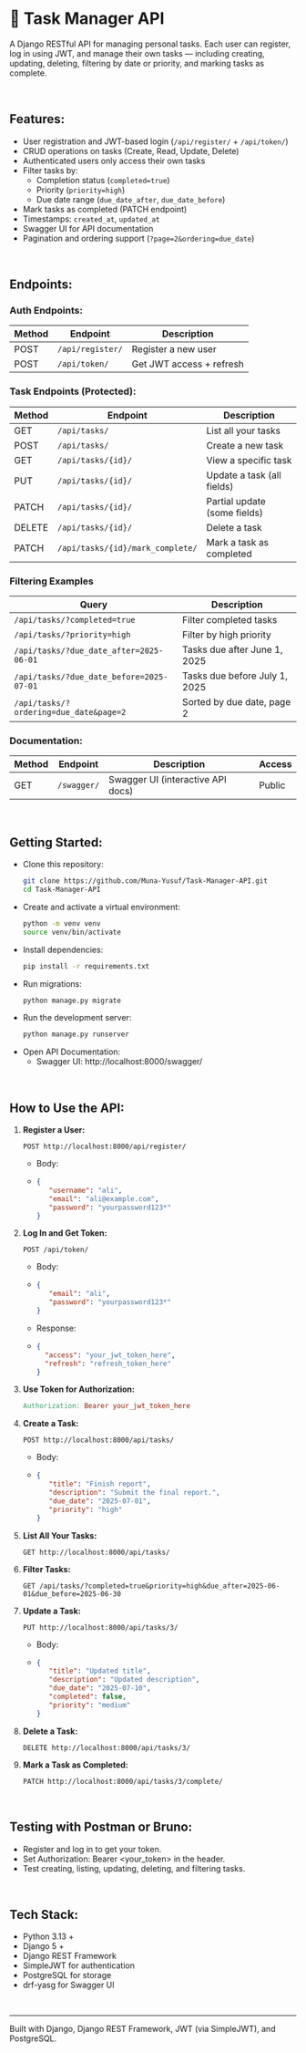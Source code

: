 # 🎯 Task Manager API

A Django RESTful API for managing personal tasks. Each user can register, log in using JWT, and manage their own tasks — including creating, updating, deleting, filtering by date or priority, and marking tasks as complete.

<p>&nbsp;</p>

## Features:

- User registration and JWT-based login (`/api/register/` + `/api/token/`)
- CRUD operations on tasks (Create, Read, Update, Delete)
- Authenticated users only access their own tasks
- Filter tasks by:
  - Completion status (`completed=true`)
  - Priority (`priority=high`)
  - Due date range (`due_date_after`, `due_date_before`)
- Mark tasks as completed (PATCH endpoint)
- Timestamps: `created_at`, `updated_at`
- Swagger UI for API documentation
- Pagination and ordering support (`?page=2&ordering=due_date`)

<p>&nbsp;</p>

## Endpoints:

### Auth Endpoints:

| Method | Endpoint            | Description               |
|--------|---------------------|---------------------------|
| POST   | `/api/register/`    | Register a new user       |
| POST   | `/api/token/`       | Get JWT access + refresh  |

### Task Endpoints (Protected):

| Method | Endpoint                            | Description                     |
|--------|-------------------------------------|---------------------------------|
| GET    | `/api/tasks/`                       | List all your tasks             |
| POST   | `/api/tasks/`                       | Create a new task               |
| GET    | `/api/tasks/{id}/`                  | View a specific task            |
| PUT    | `/api/tasks/{id}/`                  | Update a task (all fields)      |
| PATCH  | `/api/tasks/{id}/`                  | Partial update (some fields)    |
| DELETE | `/api/tasks/{id}/`                  | Delete a task                   |
| PATCH  | `/api/tasks/{id}/mark_complete/`    | Mark a task as completed        |


### Filtering Examples

| Query                                             | Description                      |
|--------------------------------------------------|----------------------------------|
| `/api/tasks/?completed=true`                     | Filter completed tasks           |
| `/api/tasks/?priority=high`                      | Filter by high priority          |
| `/api/tasks/?due_date_after=2025-06-01`          | Tasks due after June 1, 2025     |
| `/api/tasks/?due_date_before=2025-07-01`         | Tasks due before July 1, 2025    |
| `/api/tasks/?ordering=due_date&page=2`           | Sorted by due date, page 2       |

### Documentation:

| Method | Endpoint     | Description                          | Access |
|--------|--------------|--------------------------------------|--------|
| GET    | `/swagger/`  | Swagger UI (interactive API docs)    | Public |


<p>&nbsp;</p>

## Getting Started:

- Clone this repository:
   ```bash
   git clone https://github.com/Muna-Yusuf/Task-Manager-API.git
   cd Task-Manager-API
   ```
- Create and activate a virtual environment:
   ```bash
   python -m venv venv
   source venv/bin/activate
   ```
- Install dependencies:
   ```bash
   pip install -r requirements.txt
   ```
- Run migrations:
  ```bash
  python manage.py migrate
  ```
- Run the development server:
  ```bash
  python manage.py runserver
  ```
- Open API Documentation:
    - Swagger UI: http://localhost:8000/swagger/

<p>&nbsp;</p>

## How to Use the API:

1. **Register a User:**
   ```http
   POST http://localhost:8000/api/register/
   ```
   - Body:
   - ```json
     {
        "username": "ali",
        "email": "ali@example.com",
        "password": "yourpassword123*"
     }
      ```

2. **Log In and Get Token:**
   ```http
   POST /api/token/
   ```
   - Body:
   - ```json
     {
        "email": "ali",
        "password": "yourpassword123*"
     }
      ```
    - Response:
    - ```json
      {
        "access": "your_jwt_token_here",
        "refresh": "refresh_token_here"
      }
      ```
3. **Use Token for Authorization:**
   ```makefile
   Authorization: Bearer your_jwt_token_here
   ```
4. **Create a Task:**
   ```http
   POST http://localhost:8000/api/tasks/
   ```
   - Body:
   - ```json
     {
        "title": "Finish report",
        "description": "Submit the final report.",
        "due_date": "2025-07-01",
        "priority": "high"
     }
      ```
5. **List All Your Tasks:**
   ```http
   GET http://localhost:8000/api/tasks/
   ```
6. **Filter Tasks:**
   ```http
   GET /api/tasks/?completed=true&priority=high&due_after=2025-06-01&due_before=2025-06-30
   ```
7. **Update a Task:**
   ```http
   PUT http://localhost:8000/api/tasks/3/
   ```
   - Body:
   - ```json
     {
        "title": "Updated title",
        "description": "Updated description",
        "due_date": "2025-07-10",
        "completed": false,
        "priority": "medium"
     }
      ```
8. **Delete a Task:**
   ```http
   DELETE http://localhost:8000/api/tasks/3/
   ```
9. **Mark a Task as Completed:**
   ```http
   PATCH http://localhost:8000/api/tasks/3/complete/
   ```

<p>&nbsp;</p>

## Testing with Postman or Bruno:

- Register and log in to get your token.
- Set Authorization: Bearer <your_token> in the header.
- Test creating, listing, updating, deleting, and filtering tasks.

<p>&nbsp;</p>

## Tech Stack: 
- Python 3.13 +
- Django 5 +
- Django REST Framework
- SimpleJWT for authentication
- PostgreSQL for storage
- drf-yasg for Swagger UI


<p>&nbsp;</p>

---
Built with Django, Django REST Framework, JWT (via SimpleJWT), and PostgreSQL.
